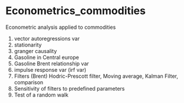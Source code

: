 # Econometrics_commodities

Econometric analysis applied to commodities

1) vector autoregressions var
2) stationarity
3) granger causality
4) Gasoline in Central europe
5) Gasoline Brent relationship var
6) impulse response var (irf var)
7) Filters (Brent) Hodric-Prescott filter, Moving average, Kalman Filter, comparison
8) Sensitivity of filters to predefined parameters
9) Test of a random walk 
